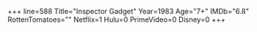 +++
line=588
Title="Inspector Gadget"
Year=1983
Age="7+"
IMDb="6.8"
RottenTomatoes=""
Netflix=1
Hulu=0
PrimeVideo=0
Disney=0
+++

